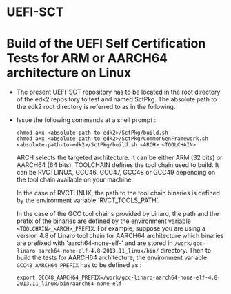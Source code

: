 UEFI-SCT
========

# Build of the UEFI Self Certification Tests for ARM or AARCH64 architecture on Linux

*   The present UEFI-SCT repository has to be located in the root directory
    of the edk2 repository to test and named SctPkg. The absolute path to the
    edk2 root directory is referred to as <absolute-path-to-edk2> in the following.

*   Issue the following commands at a shell prompt :

        chmod a+x <absolute-path-to-edk2>/SctPkg/build.sh
        chmod a+x <absolute-path-to-edk2>/SctPkg/CommonGenFramework.sh
        <absolute-path-to-edk2>/SctPkg/build.sh <ARCH> <TOOLCHAIN>

    ARCH selects the targeted architecture. It can be either ARM (32 bits) or AARCH64 (64 bits).
    TOOLCHAIN defines the tool chain used to build. It can be RVCTLINUX, GCC46, GCC47, GCC48 or GCC49
    depending on the tool chain available on your machine.

    In the case of RVCTLINUX, the path to the tool chain binaries is defined by the environment
    variable 'RVCT_TOOLS_PATH'.

    In the case of the GCC tool chains provided by Linaro, the path and the prefix of the binaries
    are defined by the environment variable `<TOOLCHAIN>_<ARCH>_PREFIX`. For example, suppose you
    are using a version 4.8 of Linaro tool chain for AARCH64 architecture which binaries are prefixed
    with 'aarch64-none-elf-' and are stored in `/work/gcc-linaro-aarch64-none-elf-4.8-2013.11_linux/bin/`
    directory. Then to build the tests for AARCH64 architecture, the environment variable
    `GCC48_AARCH64_PREFIX` has to be defined as :

    `export GCC48_AARCH64_PREFIX=/work/gcc-linaro-aarch64-none-elf-4.8-2013.11_linux/bin/aarch64-none-elf-`
